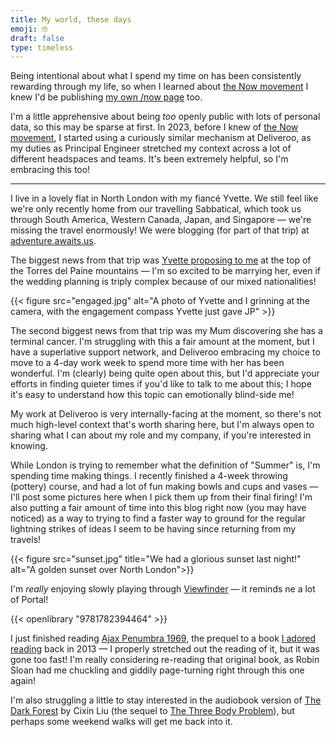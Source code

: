 ```yaml
---
title: My world, these days
emoji: 🤓
draft: false
type: timeless
---
```


Being intentional about what I spend my time on has been consistently rewarding through my life, so when I learned about [the Now movement](https://nownownow.com/about) I knew I'd be publishing [my own /now page](https://www.byjp.me/now) too.

I'm a little apprehensive about being _too_ openly public with lots of personal data, so this may be sparse at first. In 2023, before I knew of [the Now movement](https://nownownow.com/about), I started using a curiously similar mechanism at Deliveroo, as my duties as Principal Engineer stretched my context across a lot of different headspaces and teams. It's been extremely helpful, so I'm embracing this too!

---

I live in a lovely flat in North London with my fiancé Yvette. We still feel like we're only recently home from our travelling Sabbatical, which took us through South America, Western Canada, Japan, and Singapore — we're missing the travel enormously! We were blogging (for part of that trip) at [adventure.awaits.us](https://adventure.awaits.us).

The biggest news from that trip was [Yvette proposing to me](https://adventure.awaits.us/a-patagonian-love-story/) at the top of the Torres del Paine mountains — I'm so excited to be marrying her, even if the wedding planning is triply complex because of our mixed nationalities!

{{< figure src="engaged.jpg" alt="A photo of Yvette and I grinning at the camera, with the engagement compass Yvette just gave JP" >}}

The second biggest news from that trip was my Mum discovering she has a terminal cancer. I'm struggling with this a fair amount at the moment, but I have a superlative support network, and Deliveroo embracing my choice to move to a 4-day work week to spend more time with her has been wonderful. I'm (clearly) being quite open about this, but I'd appreciate your efforts in finding quieter times if you'd like to talk to me about this; I hope it's easy to understand how this topic can emotionally blind-side me!

My work at Deliveroo is very internally-facing at the moment, so there's not much high-level context that's worth sharing here, but I'm always open to sharing what I can about my role and my company, if you're interested in knowing.

While London is trying to remember what the definition of "Summer" is, I'm spending time making things. I recently finished a 4-week throwing (pottery) course, and had a lot of fun making bowls and cups and vases — I'll post some pictures here when I pick them up from their final firing! I'm also putting a fair amount of time into this blog right now (you may have noticed) as a way to trying to find a faster way to ground for the regular lightning strikes of ideas I seem to be having since returning from my travels!

{{< figure src="sunset.jpg" title="We had a glorious sunset last night!" alt="A golden sunset over North London">}}

I'm _really_ enjoying slowly playing through [Viewfinder](https://thunderfulgames.com/games/viewfinder/) — it reminds ne a lot of Portal!

{{< openlibrary "9781782394464" >}}

I just finished reading [Ajax Penumbra 1969](https://openlibrary.org/works/OL21518724W/Ajax_Penumbra_1969?edition=key:/books/OL29181691M), the prequel to a book [I adored reading](/posts/reviews/books/robin-sloan/mr-penumbras-24-hour-bookstore.md) back in 2013 — I properly stretched out the reading of it, but it was gone too fast! I'm really considering re-reading that original book, as Robin Sloan had me chuckling and giddily page-turning right through this one again!

I'm also struggling a little to stay interested in the audiobook version of [The Dark Forest](https://openlibrary.org/books/OL39524585M/Dark_Forest) by Cixin Liu (the sequel to [The Three Body Problem](https://openlibrary.org/works/OL17267881W/%E4%B8%89%E4%BD%93)), but perhaps some weekend walks will get me back into it.
